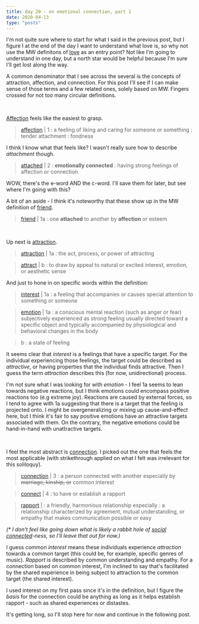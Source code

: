 ```yaml
---
title: day 20 - on emotional connection, part 1
date: 2020-04-13
type: "posts"
---
```


I'm not quite sure where to start for what I said in the previous post, but I figure I at the end of the day I want to understand what love is, so why not use the MW definitons of [love](https://www.merriam-webster.com/dictionary/love) as an entry point? Not like I'm going to understand in one day, but a north star would be helpful because I'm sure I'll get lost along the way.

A common denominator that I see across the several is the concepts of attraction, affection, and connection. For this post I'll see if I can make sense of those terms and a few related ones, solely based on MW. Fingers crossed for not too many circular definitions.

<br/> 

[Affection](https://www.merriam-webster.com/dictionary/affection) feels like the easiest to grasp.

> [affection](https://www.merriam-webster.com/dictionary/affection) | 1 : a feeling of liking and caring for someone or something : tender attachment : fondness

I think I know what that feels like? I wasn't really sure how to describe _attachment_ though.

> [attached](https://www.merriam-webster.com/dictionary/attached) | 2 : **emotionally connected** : having strong feelings of affection or connection 

WOW, there's the e-word AND the c-word. I'll save them for later, but see where I'm going with this?  

A bit of an aside - I think it's noteworthy that these show up in the MW definition of [friend](https://www.merriam-webster.com/dictionary/friend).

> [friend](https://www.merriam-webster.com/dictionary/friend) | 1a : one **attached** to another by **affection** or esteem

<br/>


Up next is [attraction](https://www.merriam-webster.com/dictionary/attraction).

> [attraction](https://www.merriam-webster.com/dictionary/attraction) | 1a : the act, process, or power of attracting

> [attract](https://www.merriam-webster.com/dictionary/attract) | b : to draw by appeal to natural or excited interest, emotion, or aesthetic sense


And just to hone in on specific words within the definition:

> [interest](https://www.merriam-webster.com/dictionary/interest) | 1a : a feeling that accompanies or causes special attention to something or someone 

> [emotion](https://www.merriam-webster.com/dictionary/emotion) | 1a : a conscious mental reaction (such as anger or fear) subjectively experienced as strong feeling usually directed toward a specific object and typically accompanied by physiological and behavioral changes in the body

> b : a state of feeling

It seems clear that _interest_ is a feelings that have a specific target. For the individual experiencing those feelings, the target could be described as _attractive_, or having properties that the individual finds attractive. Then I guess the term _attraction_ describes this (for now, unidirectional) process. 

I'm not sure what I was looking for with _emotion_ - I feel 1a seems to lean towards negative reactions, but I think emotions could encompass positive reactions too (e.g extreme joy). Reactions are caused by external forces, so I tend to agree with 1a suggesting that there is a target that the feeling is projected onto. I might be overgeneralizing or mixing up cause-and-effect here, but I think it's fair to say positive emotions have an attractive targets associated with them. On the contrary, the negative emotions could be hand-in-hand with unattractive targets.

<br/>


I feel the most abstract is [connection](https://www.merriam-webster.com/dictionary/connection). I picked out the one that feels the most applicable (with strikethrough applied on what I felt was irrelevant for this soliloquy).

> [connection](https://www.merriam-webster.com/dictionary/connection) | 3 : a person connected with another especially by ~~marriage, kinship, or~~ common interest

> [connect](https://www.merriam-webster.com/dictionary/connect) | 4 : to have or establish a rapport 

> [rapport](https://www.merriam-webster.com/dictionary/rapport) | : a friendly, harmonious relationship especially : a relationship characterized by agreement, mutual understanding, or empathy that makes communication possible or easy


_(* I don't feel like going down what is likely a rabbit hole of [social](https://www.merriam-webster.com/dictionary/social) [connected](https://www.merriam-webster.com/dictionary/connected)-ness, so I'll leave that out for now.)_

I guess common _interest_ means these individuals experience _attraction_ towards a common target (this could be, for example, specific genres of music). _Rapport_ is described by common understanding and empathy. For a connection based on common interest, I'm inclined to say that's facilitated by the shared experience in being subject to attraction to the common target (the shared interest). 

I used interest on my first pass since it's in the definition, but I figure the _basis_ for the connection could be anything as long as it helps establish rapport - such as shared experiences or distastes. 

It's getting long, so I'll stop here for now and continue in the following post.
